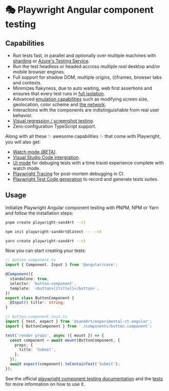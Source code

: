 # 🎭 Playwright Angular component testing

## Capabilities

- Run tests fast, in parallel and optionally over multiple machines with [sharding](https://playwright.dev/docs/test-sharding) or [Azure's Testing Service](https://www.youtube.com/watch?v=FvyYC2pxL_8).
- Run the test headless or headed accross multiple _real_ desktop and/or mobile browser engines.
- Full support for shadow DOM, multiple origins, (i)frames, browser tabs and contexts.
- Minimizes flakyness, due to auto waiting, web first assertions and ensures that every test runs in [full isolation](https://playwright.dev/docs/browser-contexts).
- Advanced [emulation capabilities](https://playwright.dev/docs/emulation) such as modifying screen size, geolocation, color scheme and [the network](https://playwright.dev/docs/mock-browser-apis).
- Interactions with the components are indistinguishable from real user behavior.
- [Visual regression / screenshot testing](https://playwright.dev/docs/api/class-pageassertions#page-assertions-to-have-screenshot-1).
- Zero-configuration TypeScript support.

Along with all these ✨ awesome capabilities ✨ that come with Playwright, you will also get:

- [Watch mode _(BETA)_](https://github.com/microsoft/playwright/issues/21960#issuecomment-1483604692).
- [Visual Studio Code intergration](https://playwright.dev/docs/getting-started-vscode).
- [UI mode](https://playwright.dev/docs/test-ui-mode) for debuging tests with a time travel experience complete with watch mode.
- [Playwright Tracing](https://playwright.dev/docs/trace-viewer-intro) for post-mortem debugging in CI.
- [Playwright Test Code generation](https://playwright.dev/docs/codegen-intro) to record and generate tests suites.

## Usage

Initialize Playwright Angular component testing with PNPM, NPM or Yarn and follow the installation steps:

```sh
pnpm create playwright-sand4rt --ct
```
```sh
npm init playwright-sand4rt@latest -- --ct
```
```sh
yarn create playwright-sand4rt --ct
```

Now you can start creating your tests:

```ts
// button.component.ts
import { Component, Input } from '@angular/core';

@Component({
  standalone: true,
  selector: 'button-component',
  template: `<button>{{title}}</button>`,
})
export class ButtonComponent {
  @Input() title!: string;
}
```

```ts
// button.component.test.ts
import { test, expect } from '@sand4rt/experimental-ct-angular';
import { ButtonComponent } from './components/button.component';

test('render props', async ({ mount }) => {
  const component = await mount(ButtonComponent, {
    props: {
      title: 'Submit',
    },
  });
  await expect(component).toContainText('Submit');
});
```

See the official [playwright component testing documentation](https://playwright.dev/docs/test-components) and the [tests](https://github.com/sand4rt/playwright-ct-angular/tree/main/ct-angular/tests) for more information on how to use it.
